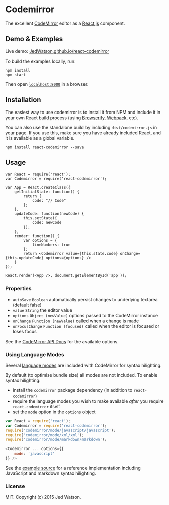 # Codemirror

The excellent [CodeMirror](https://codemirror.net) editor as a [React.js](http://facebook.github.io/react) component.


## Demo & Examples

Live demo: [JedWatson.github.io/react-codemirror](http://JedWatson.github.io/react-codemirror)

To build the examples locally, run:

```
npm install
npm start
```

Then open [`localhost:8000`](http://localhost:8000) in a browser.


## Installation

The easiest way to use codemirror is to install it from NPM and include it in your own React build process (using [Browserify](http://browserify.org), [Webpack](http://webpack.github.io/), etc).

You can also use the standalone build by including `dist/codemirror.js` in your page. If you use this, make sure you have already included React, and it is available as a global variable.

```
npm install react-codemirror --save
```


## Usage

```
var React = require('react');
var Codemirror = require('react-codemirror');

var App = React.createClass({
	getInitialState: function() {
		return {
			code: "// Code"
		};
	},
	updateCode: function(newCode) {
		this.setState({
			code: newCode
		});
	},
	render: function() {
		var options = {
			lineNumbers: true
		};
		return <Codemirror value={this.state.code} onChange={this.updateCode} options={options} />
	}
});

React.render(<App />, document.getElementById('app'));
```

### Properties

* `autoSave` `Boolean` automatically persist changes to underlying textarea (default false)
* `value` `String` the editor value
* `options` `Object (newValue)` options passed to the CodeMirror instance
* `onChange` `Function (newValue)` called when a change is made
* `onFocusChange` `Function (focused)` called when the editor is focused or loses focus

See the [CodeMirror API Docs](https://codemirror.net/doc/manual.html#api) for the available options.

### Using Language Modes

Several [language modes](https://codemirror.net/mode/) are included with CodeMirror for syntax hilighting.

By default (to optimise bundle size) all modes are not included. To enable syntax hilighting:

* install the `codemirror` package dependency (in addition to `react-codemirror`)
* require the language modes you wish to make available _after_ you require `react-codemirror` itself
* set the `mode` option in the `options` object

```js
var React = require('react');
var Codemirror = require('react-codemirror');
require('codemirror/mode/javascript/javascript');
require('codemirror/mode/xml/xml');
require('codemirror/mode/markdown/markdown');

<Codemirror ... options={{
	mode: 'javascript'
}} />
```

See the [example source](https://github.com/JedWatson/react-codemirror/blob/master/example/src/example.js) for a reference implementation including JavaScript and markdown syntax hilighting.

### License

MIT. Copyright (c) 2015 Jed Watson.
